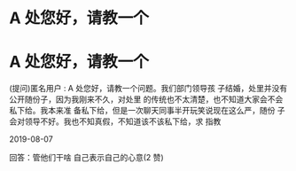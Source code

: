 # A 处您好，请教一个

# A 处您好，请教一个

(提问)匿名用户 : A 处您好，请教一个问题。我们部门领导孩 子结婚，处里并没有公开随份子，因为我刚来不久，对处里 的传统也不太清楚，也不知道大家会不会私下给。我本来准 备私下给，但是一次聊天同事半开玩笑说现在这么严，随份 子会对领导不好。我也不知真假，不知道该不该私下给，求 指教

2019-08-07

回答：管他们干啥 自己表示自己的心意(2 赞)